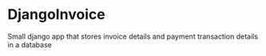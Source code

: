 # DjangoInvoice
Small django app that stores invoice details and payment transaction details in a database
